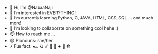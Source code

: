 - 👋 Hi, I’m @NabaaNaji
- 👀 I’m interested in EVERYTHING!
- 🌱 I’m currently learning Python, C, JAVA, HTML, CSS, SQL ... and much more!
- 💞️ I’m looking to collaborate on something cool hehe :)
- 📫 How to reach me ...
- 😄 Pronouns: she/her
- ⚡ Fun fact: 🏎 🪐 ☄️ 🚀 🤖 ✈️ 🏀 ⚽️ 

<!---
NabaaNaji/NabaaNaji is a ✨ special ✨ repository because its `README.md` (this file) appears on your GitHub profile.
You can click the Preview link to take a look at your changes.
--->
